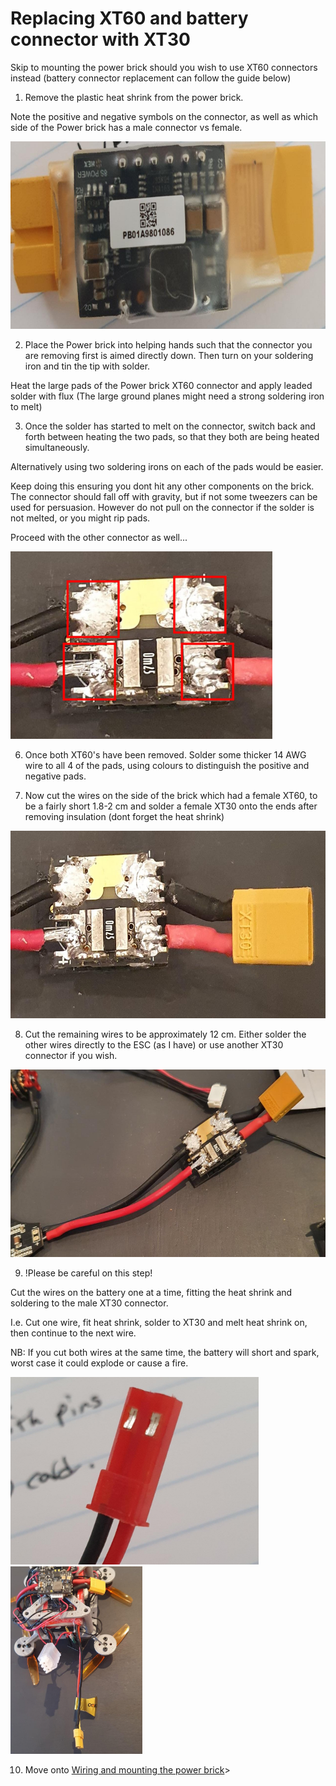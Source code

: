 # Replacing XT60 and battery connector with XT30

Skip to mounting the power brick should you wish to use XT60 connectors instead (battery connector replacement can follow the guide below)

1. Remove the plastic heat shrink from the power brick.

Note the positive and negative symbols on the connector, as well as which side of the Power brick has a male connector vs female.

<img src="/./Images/Instructions/brick.jpeg" height="300">

2. Place the Power brick into helping hands such that the connector you are removing first is aimed directly down. Then turn on your soldering iron and tin the tip with solder.

Heat the large pads of the Power brick XT60 connector and apply leaded solder with flux (The large ground planes might need a strong soldering iron to melt)

3. Once the solder has started to melt on the connector, switch back and forth between heating the two pads, so that they both are being heated simultaneously.

Alternatively using two soldering irons on each of the pads would be easier. 

Keep doing this ensuring you dont hit any other components on the brick. The connector should fall off with gravity, but if not some tweezers can be used for persuasion. However do not pull on the connector if the solder is not melted, or you might rip pads. 

Proceed with the other connector as well...

<img src="/./Images/Instructions/brick4.jpg" height="300">

6. Once both XT60's have been removed. Solder some thicker 14 AWG wire to all 4 of the pads, using colours to distinguish the positive and negative pads.

7. Now cut the wires on the side of the brick which had a female XT60, to be a fairly short 1.8-2 cm and solder a female XT30 onto the ends after removing insulation (dont forget the heat shrink)

<img src="/./Images/Instructions/brick2.jpeg" height="300">

8. Cut the remaining wires to be approximately 12 cm. Either solder the other wires directly to the ESC (as I have) or use another XT30 connector if you wish.

<img src="/./Images/Instructions/brick3.jpeg" height="300">

9. !Please be careful on this step! 

Cut the wires on the battery one at a time, fitting the heat shrink and soldering to the male XT30 connector.

I.e. Cut one wire, fit heat shrink, solder to XT30 and melt heat shrink on, then continue to the next wire.

NB: If you cut both wires at the same time, the battery will short and spark, worst case it could explode or cause a fire.

<img src="/./Images/Instructions/batwire.jpeg" height="300"> <img src="/./Images/Instructions/batwire2.jpeg" height="300">

10. Move onto [Wiring and mounting the power brick](./power_brick.md)>


